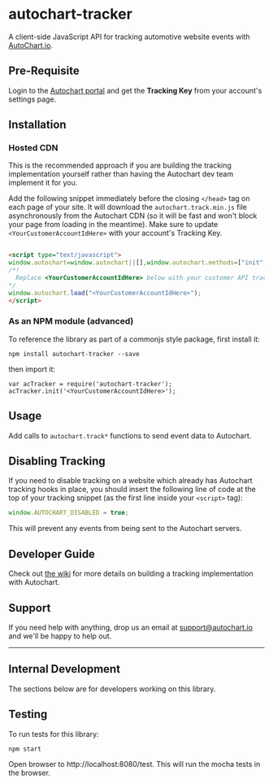 # autochart-tracker

A client-side JavaScript API for tracking automotive website events with [AutoChart.io](https://autochart.io).

## Pre-Requisite
Login to the [Autochart portal](https://portal.autochart.io) and get the **Tracking Key** from your account's settings page.

## Installation
### Hosted CDN
This is the recommended approach if you are building the tracking implementation yourself rather than having the Autochart dev team implement it for you.

Add the following snippet immediately before the closing `</head>` tag on each page of your site. It will download the `autochart.track.min.js` file asynchronously from the Autochart CDN (so it will be fast and won't block your page from loading in the meantime).
Make sure to update `<YourCustomerAccountIdHere>` with your account's Tracking Key.

```html

<script type="text/javascript">
window.autochart=window.autochart||[],window.autochart.methods=["init","page","trackVehicleView","trackSearch","trackVisitIntent","tag","trackLead","trackLeadForm","trackVehicleAction","trackFinance","ready","trackLeadFormAspNet"],window.autochart.factory=function(a){return function(){var b=Array.prototype.slice.call(arguments);return b.unshift(a),window.autochart.push(b),window.autochart}};for(var i=0;i<window.autochart.methods.length;i++){var method=window.autochart.methods[i];window.autochart[method]=window.autochart.factory(method)}window.autochart.load=function(a){var b=document.createElement("script");b.type="text/javascript",b.async=!0,b.src="https://cdn.autochart.io/tracker/v1/autochart.track.min.js";var c=document.getElementsByTagName("script")[0];c.parentNode.insertBefore(b,c),window.autochart.init(a)},
/*!
  Replace <YourCustomerAccountIdHere> below with your customer API tracking key
*/
window.autochart.load("<YourCustomerAccountIdHere>");
</script>

```

### As an NPM module (advanced)
To reference the library as part of a commonjs style package, first install it:

```
npm install autochart-tracker --save
```

then import it:

```
var acTracker = require('autochart-tracker');
acTracker.init('<YourCustomerAccountIdHere>');
```

## Usage
Add calls to `autochart.track*` functions to send event data to Autochart.

## Disabling Tracking
If you need to disable tracking on a website which already has Autochart tracking hooks in place, you should insert the following line of code at the top of your tracking snippet (as the first line inside your `<script>` tag):

```javascript
window.AUTOCHART_DISABLED = true;
```

This will prevent any events from being sent to the Autochart servers.

## Developer Guide
Check out [the wiki](https://github.com/WinterWindSoftware/autochart-tracker/wiki) for more details on building a tracking implementation with Autochart.

## Support
If you need help with anything, drop us an email at [support@autochart.io](mailto:support@autochart.io) and we'll be happy to help out.

---
## Internal Development
The sections below are for developers working on this library.

## Testing
To run tests for this library:
```
npm start
```
Open browser to http://localhost:8080/test.
This will run the mocha tests in the browser.
